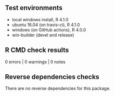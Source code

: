 
## Test environments

* local windows install, R 4.1.0
* ubuntu 16.04 (on travis-ci), R 4.1.0
* windows (on GitHub actions), R 4.0.0
* win-builder (devel and release)

## R CMD check results

0 errors | 0 warnings | 0 notes

## Reverse dependencies checks

There are no reverse dependencies for this package.
